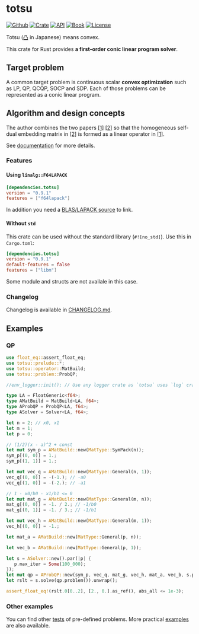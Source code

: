 # totsu

[![Github](https://img.shields.io/github/last-commit/convexbrain/totsu?logo=github)](https://github.com/convexbrain/Totsu)
[![Crate](https://img.shields.io/crates/v/totsu.svg)](https://crates.io/crates/totsu)
[![API](https://docs.rs/totsu/badge.svg)](https://docs.rs/totsu)
[![Book](https://img.shields.io/badge/book-日本語-yellow)](https://convexbrain.github.io/Totsu/book/)
[![License](https://img.shields.io/crates/l/totsu.svg)](https://unlicense.org/)

Totsu ([凸](http://www.decodeunicode.org/en/u+51F8) in Japanese) means convex.

This crate for Rust provides **a first-order conic linear program solver**.

## Target problem

A common target problem is continuous scalar **convex optimization** such as LP, QP, QCQP, SOCP and SDP.
Each of those problems can be represented as a conic linear program.

## Algorithm and design concepts

The author combines the two papers
[\[1\]](https://ieeexplore.ieee.org/abstract/document/6126441)
[\[2\]](https://arxiv.org/abs/1312.3039)
so that the homogeneous self-dual embedding matrix in [\[2\]](https://arxiv.org/abs/1312.3039)
is formed as a linear operator in [\[1\]](https://ieeexplore.ieee.org/abstract/document/6126441).

See [documentation](https://docs.rs/totsu/) for more details.

### Features

#### Using `linalg::F64LAPACK`

```toml
[dependencies.totsu]
version = "0.9.1"
features = ["f64lapack"]
```

In addition you need a
[BLAS/LAPACK source](https://github.com/blas-lapack-rs/blas-lapack-rs.github.io/wiki#sources) to link.

#### Without `std`

This crate can be used without the standard library (`#![no_std]`).
Use this in `Cargo.toml`:

```toml
[dependencies.totsu]
version = "0.9.1"
default-features = false
features = ["libm"]
```

Some module and structs are not availale in this case.

### Changelog

Changelog is available in [CHANGELOG.md](https://github.com/convexbrain/Totsu/blob/master/solver_rust_conic/CHANGELOG.md).

## Examples
### QP

```rust
use float_eq::assert_float_eq;
use totsu::prelude::*;
use totsu::operator::MatBuild;
use totsu::problem::ProbQP;

//env_logger::init(); // Use any logger crate as `totsu` uses `log` crate.

type LA = FloatGeneric<f64>;
type AMatBuild = MatBuild<LA, f64>;
type AProbQP = ProbQP<LA, f64>;
type ASolver = Solver<LA, f64>;

let n = 2; // x0, x1
let m = 1;
let p = 0;

// (1/2)(x - a)^2 + const
let mut sym_p = AMatBuild::new(MatType::SymPack(n));
sym_p[(0, 0)] = 1.;
sym_p[(1, 1)] = 1.;

let mut vec_q = AMatBuild::new(MatType::General(n, 1));
vec_q[(0, 0)] = -(-1.); // -a0
vec_q[(1, 0)] = -(-2.); // -a1

// 1 - x0/b0 - x1/b1 <= 0
let mut mat_g = AMatBuild::new(MatType::General(m, n));
mat_g[(0, 0)] = -1. / 2.; // -1/b0
mat_g[(0, 1)] = -1. / 3.; // -1/b1

let mut vec_h = AMatBuild::new(MatType::General(m, 1));
vec_h[(0, 0)] = -1.;

let mat_a = AMatBuild::new(MatType::General(p, n));

let vec_b = AMatBuild::new(MatType::General(p, 1));

let s = ASolver::new().par(|p| {
   p.max_iter = Some(100_000);
});
let mut qp = AProbQP::new(sym_p, vec_q, mat_g, vec_h, mat_a, vec_b, s.par.eps_zero);
let rslt = s.solve(qp.problem()).unwrap();

assert_float_eq!(rslt.0[0..2], [2., 0.].as_ref(), abs_all <= 1e-3);
```

### Other examples

You can find other [tests](https://github.com/convexbrain/Totsu/tree/master/solver_rust_conic/tests) of pre-defined problems.
More practical [examples](https://github.com/convexbrain/Totsu/tree/master/examples) are also available.
